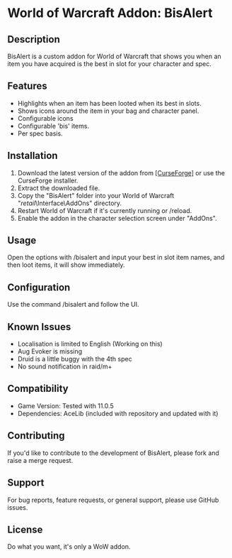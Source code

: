 
# World of Warcraft Addon: BisAlert

## Description

BisAlert is a custom addon for World of Warcraft that shows you when an item you have acquired is the best in slot for your character and spec.

## Features

- Highlights when an item has been looted when its best in slots.
- Shows icons around the item in your bag and character panel.
- Configurable icons
- Configurable 'bis' items.
- Per spec basis.

## Installation

1. Download the latest version of the addon from [\[CurseForge\]](https://www.curseforge.com/wow/addons/bisalert) or use the CurseForge installer.
2. Extract the downloaded file.
3. Copy the "BisAlert" folder into your World of Warcraft "_retail_\Interface\AddOns" directory.
4. Restart World of Warcraft if it's currently running or /reload.
5. Enable the addon in the character selection screen under "AddOns".

## Usage

Open the options with /bisalert and input your best in slot item names, and then loot items, it will show immediately.

## Configuration

Use the command /bisalert and follow the UI.

## Known Issues

- Localisation is limited to English (Working on this)
- Aug Evoker is missing
- Druid is a little buggy with the 4th spec
- No sound notification in raid/m+

## Compatibility

- Game Version: Tested with 11.0.5
- Dependencies: AceLib (included with repository and updated with it)

## Contributing

If you'd like to contribute to the development of BisAlert, please fork and raise a merge request.

## Support

For bug reports, feature requests, or general support, please use GitHub issues.

## License

Do what you want, it's only a WoW addon.

